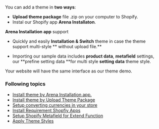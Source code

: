 You can add a theme in **two ways**:

* **Upload theme package** file .zip on your computer to Shopify.
* Instal our Shopify app **Arena Installaton**.

**Arena Installation app** support

* Quickly and easily **Installation & Switch** theme in case the theme support multi-style ** without upload file.**

* Importing our sample data includes **product data**, **metafield** settings, our **prefine setting data **for multi style **setting data** theme style.

Your website will have the same interface as our theme demo.

### Following topics

* [Install theme by Arena Installation app.](/arena-installation.md)
* [Install theme by Upload Theme Package](/upload-file.md)
* [Setup converting currencies in your store](/summary/currency.md)
* [Install Requirement Shopfiy Apps](/app.md)
* [Setup Shopify Metafield for Extend Function](/shopify-metafield.md) 
* [Apply Theme Styles](/change-theme-styles.md)



